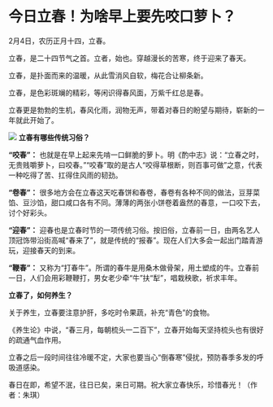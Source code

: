 # 今日立春！为啥早上要先咬口萝卜？

2月4日，农历正月十四，立春。

立春，是二十四节气之首。立者，始也。穿越漫长的苦寒，终于迎来了春天。

立春，是扑面而来的温暖，从此雪消风自软，梅花合让柳条新。

立春，是色彩斑斓的精彩，等闲识得春风面，万紫千红总是春。

立春更是勃勃的生机，春风化雨，润物无声，带着对春日的盼望与期待，崭新的一年就此开始了。

![](https://inews.gtimg.com/news_bt/Of-DWLHJeB8nYBobwmkFR3MBcze0VNRs5K22k9GQJC8_cAA/1000)
**立春有哪些传统习俗？**

**“咬春”：**
也就是在早上起来先啃一口鲜脆的萝卜。明《酌中志》说：“立春之时，无贵贱嚼萝卜，曰咬春。”“咬春”取的是古人“咬得草根断，则百事可做”之意，代表一种吃得了苦、扛得住风雨的韧劲。

**“卷春”：**
很多地方会在立春这天吃春饼和春卷，春卷有各种不同的做法，豆芽菜馅、豆沙馅，甜口咸口各有不同。薄薄的两张小饼卷着盎然的春意，一口咬下去，讨个好彩头。

**“迎春”：**
迎春也是立春时节的一项传统习俗。按旧俗，立春前一日，由两名艺人顶冠饰带沿街高喊“春来了”，就是传统的“报春”。现在人们大多会一起出门踏青游玩，迎接春天的到来。

**“鞭春”：** 又称为“打春牛”。所谓的春牛是用桑木做骨架，用土塑成的牛。立春前一日，人们会用彩鞭鞭打，男女老少牵“牛”扶“犁”，唱栽秧歌，祈求丰年。

**立春了，如何养生？**

关于养生，立春要注意护肝，多吃时令果蔬，补充“青色”的食物。

《养生论》中说，“春三月，每朝梳头一二百下”，立春开始每天坚持梳头也有很好的疏通气血作用。

立春之后一段时间往往冷暖不定，大家也要当心“倒春寒”侵扰，预防春季多发的呼吸道感染。

春日在即，希望不泯，往日已矣，来日可期。祝大家立春快乐，珍惜春光！（作者：朱琪）

